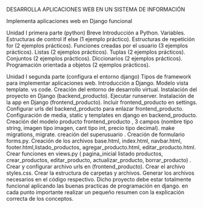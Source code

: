 DESARROLLA APLICACIONES WEB EN UN SISTEMA DE INFORMACIÓN

Implementa aplicaciones web en Django funcional

Unidad I primera parte (python)
Breve Introducción a Python.
Variables.
Estructuras de control if else (1 ejemplo práctico).
Estructuras de repetición for (2 ejemplos prácticos).
Funciones creadas por el usuario (3 ejemplos prácticos).
Listas (2 ejemplos prácticos).
Tuplas (2 ejemplos prácticos).
Conjuntos (2 ejemplos prácticos).
Diccionarios   (2 ejemplos prácticos).
Programación orientada a objetos (2 ejemplos prácticos).

Unidad I segunda  parte (configura el entorno django)
Tipos de framework para implementar aplicaciones web.
Introducción a Django.
Modelo vista template.
vs code.
Creación del entorno de desarrollo virtual.
Instalación del proyecto en Django (backend_producto).
Ejecutar runserver.
Instalación de la app en Django (frontend_producto).
Incluir frontend_producto en settings.
Configurar urls del backend_producto para enlazar frontend_producto.
Configuración de media, static y templates en django en backend_producto.
Creación del modelo producto frontend_producto , 3  campos (nombre tipo string, imagen tipo imagen, cant tipo int, precio tipo decimal).
make migrations, migrate.
creación del superusuario .
Creación de formulario forms.py.
Creación de los archivos base.html, index.html, navbar.html, footer.html,listado_productos, agregar_producto.html, editar_producto.html.
Crear funciones en views.py ( pagina_inicial listado productos, crear_productos, editar_producto, actualizar_producto, borrar_producto) .
Crear y configurar archivo urls en (frontend_producto).
Crear el archivo styles.css.
Crear la estructura de carpetas y archivos.
Generar los archivos necesarios en el código respectivo.
Dicho proyecto debe estar totalmente funcional aplicando las buenas practicas de programación en django.
en cada punto importante realizar un pequeño resumen con la explicación correcta de los conceptos.




